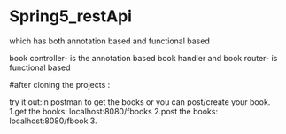 # Spring5_restApi
which has both annotation based and functional based



book controller- is the annotation based
book handler and book router- is functional based


#after cloning the projects :

try it out:in postman to get the books or you can post/create your book.
1.get the books: localhost:8080/fbooks
2.post the books: localhost:8080/fbook
3.
